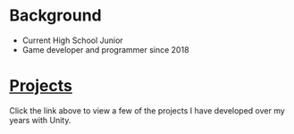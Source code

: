 # Background
- Current High School Junior
- Game developer and programmer since 2018

# [Projects](Projects.md)
Click the link above to view a few of the projects I have developed over my years with Unity.
  





